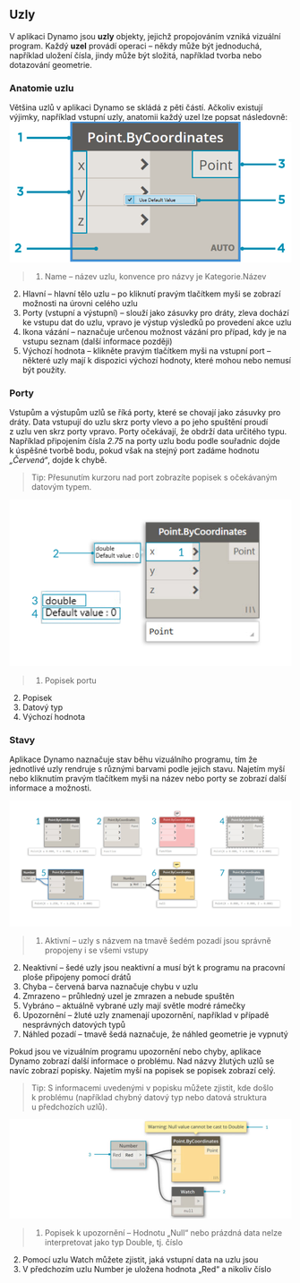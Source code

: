 

## Uzly

V aplikaci Dynamo jsou **uzly** objekty, jejichž propojováním vzniká vizuální program. Každý **uzel** provádí operaci – někdy může být jednoduchá, například uložení čísla, jindy může být složitá, například tvorba nebo dotazování geometrie.

### Anatomie uzlu

Většina uzlů v aplikaci Dynamo se skládá z pěti částí. Ačkoliv existují výjimky, například vstupní uzly, anatomii každý uzel lze popsat následovně: ![Rozpis uzlu bodu podle souřadnic](images/3-1/00-AnatomyOfANode.png)

> 1. Name – název uzlu, konvence pro názvy je Kategorie.Název
2. Hlavní – hlavní tělo uzlu – po kliknutí pravým tlačítkem myši se zobrazí možnosti na úrovni celého uzlu
3. Porty (vstupní a výstupní) – slouží jako zásuvky pro dráty, zleva dochází ke vstupu dat do uzlu, vpravo je výstup výsledků po provedení akce uzlu
4. Ikona vázání – naznačuje určenou možnost vázání pro případ, kdy je na vstupu seznam (další informace později)
5. Výchozí hodnota – klikněte pravým tlačítkem myši na vstupní port – některé uzly mají k dispozici výchozí hodnoty, které mohou nebo nemusí být použity.

### Porty

Vstupům a výstupům uzlů se říká porty, které se chovají jako zásuvky pro dráty. Data vstupují do uzlu skrz porty vlevo a po jeho spuštění proudí z uzlu ven skrz porty vpravo. Porty očekávají, že obdrží data určitého typu. Například připojením čísla *2.75* na porty uzlu bodu podle souřadnic dojde k úspěšné tvorbě bodu, pokud však na stejný port zadáme hodnotu *„Červená“*, dojde k chybě.

> Tip: Přesunutím kurzoru nad port zobrazíte popisek s očekávaným datovým typem.

![Popisky portů bodu podle souřadnic](images/3-1/01-Ports.png)

> 1. Popisek portu
2. Popisek
3. Datový typ
4. Výchozí hodnota

### Stavy

Aplikace Dynamo naznačuje stav běhu vizuálního programu, tím že jednotlivé uzly rendruje s různými barvami podle jejich stavu. Najetím myší nebo kliknutím pravým tlačítkem myši na název nebo porty se zobrazí další informace a možnosti.

![Stavy](images/3-1/02-States2.png)

> 1. Aktivní – uzly s názvem na tmavě šedém pozadí jsou správně propojeny i se všemi vstupy
2. Neaktivní – šedé uzly jsou neaktivní a musí být k programu na pracovní ploše připojeny pomocí drátů
3. Chyba – červená barva naznačuje chybu v uzlu
4. Zmrazeno – průhledný uzel je zmrazen a nebude spuštěn
5. Vybráno – aktuálně vybrané uzly mají světle modré rámečky
6. Upozornění – žluté uzly znamenají upozornění, například v případě nesprávných datových typů
7. Náhled pozadí – tmavě šedá naznačuje, že náhled geometrie je vypnutý

Pokud jsou ve vizuálním programu upozornění nebo chyby, aplikace Dynamo zobrazí další informace o problému. Nad názvy žlutých uzlů se navíc zobrazí popisky. Najetím myší na popisek se popisek zobrazí celý.

> Tip: S informacemi uvedenými v popisku můžete zjistit, kde došlo k problému (například chybný datový typ nebo datová struktura u předchozích uzlů).

![Popisek k chybě uzlu](images/3-1/03-WarningTooltip.jpg)

> 1. Popisek k upozornění – Hodnotu „Null“ nebo prázdná data nelze interpretovat jako typ Double, tj. číslo
2. Pomocí uzlu Watch můžete zjistit, jaká vstupní data na uzlu jsou
3. V předchozím uzlu Number je uložena hodnota „Red“ a nikoliv číslo

